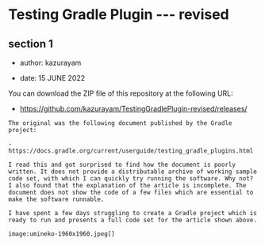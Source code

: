 # Testing Gradle Plugin --- revised

## section 1

-   author: kazurayam

-   date: 15 JUNE 2022

You can download the ZIP file of this repository at the following URL:

-   <https://github.com/kazurayam/TestingGradlePlugin-revised/releases/>

<!-- -->

    The original was the following document published by the Gradle project:

    - https://docs.gradle.org/current/userguide/testing_gradle_plugins.html

    I read this and got surprised to find how the document is poorly written. It does not provide a distributable archive of working sample code set, with which I can quickly try running the software. Why not? I also found that the explanation of the article is incomplete. The document does not show the code of a few files which are essential to make the software runnable.

    I have spent a few days struggling to create a Gradle project which is ready to run and presents a full code set for the article shown above.

    image:umineko-1960x1960.jpeg[]
